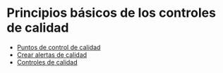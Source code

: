 # Principios básicos de los controles de calidad

  * [Puntos de control de calidad](quality_management/quality_control_points.html)
  * [Crear alertas de calidad](quality_management/quality_alerts.html)
  * [Controles de calidad](quality_management/quality_checks.html)

